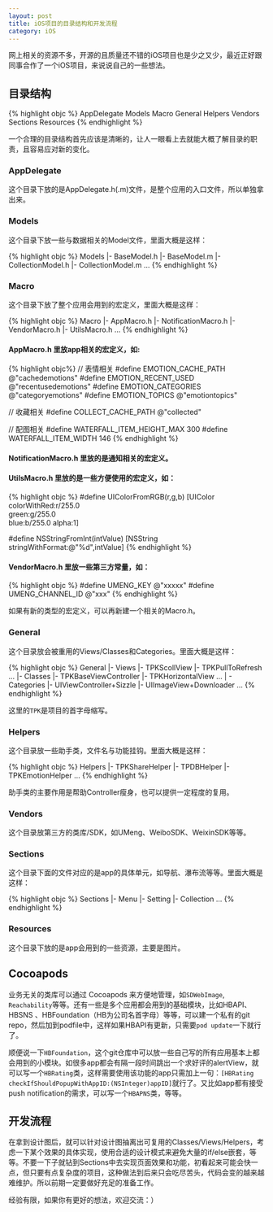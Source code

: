 ```yaml
---
layout: post
title: iOS项目的目录结构和开发流程
category: iOS
---
```


网上相关的资源不多，开源的且质量还不错的iOS项目也是少之又少，最近正好跟同事合作了一个iOS项目，来说说自己的一些想法。

## 目录结构

{% highlight objc %}
AppDelegate
Models
Macro
General
Helpers
Vendors
Sections
Resources
{% endhighlight %}

一个合理的目录结构首先应该是清晰的，让人一眼看上去就能大概了解目录的职责，且容易应对新的变化。

### AppDelegate
这个目录下放的是AppDelegate.h(.m)文件，是整个应用的入口文件，所以单独拿出来。

### Models
这个目录下放一些与数据相关的Model文件，里面大概是这样：

{% highlight objc %}
Models
	|- BaseModel.h
	|- BaseModel.m
	|- CollectionModel.h
	|- CollectionModel.m
	...
{% endhighlight %}

### Macro
这个目录下放了整个应用会用到的宏定义，里面大概是这样：

{% highlight objc %}
Macro
	|- AppMacro.h
	|- NotificationMacro.h
	|- VendorMacro.h
	|- UtilsMacro.h
	...
{% endhighlight %}

#### AppMacro.h 里放app相关的宏定义，如:

{% highlight objc%}
// 表情相关
#define EMOTION_CACHE_PATH @"cachedemotions"
#define EMOTION_RECENT_USED @"recentusedemotions"
#define EMOTION_CATEGORIES @"categoryemotions"
#define EMOTION_TOPICS @"emotiontopics"

// 收藏相关
#define COLLECT_CACHE_PATH @"collected"

// 配图相关
#define WATERFALL_ITEM_HEIGHT_MAX 300
#define WATERFALL_ITEM_WIDTH 146
{% endhighlight %}

#### NotificationMacro.h 里放的是通知相关的宏定义。

#### UtilsMacro.h 里放的是一些方便使用的宏定义，如：

{% highlight objc %}
#define UIColorFromRGB(r,g,b) [UIColor \
colorWithRed:r/255.0 \
green:g/255.0 \
blue:b/255.0 alpha:1]

#define NSStringFromInt(intValue) [NSString stringWithFormat:@"%d",intValue]
{% endhighlight %}

#### VendorMacro.h 里放一些第三方常量，如：

{% highlight objc %}
#define UMENG_KEY @"xxxxx"
#define UMENG_CHANNEL_ID @"xxx"
{% endhighlight %}

如果有新的类型的宏定义，可以再新建一个相关的Macro.h。

### General

这个目录放会被重用的Views/Classes和Categories。里面大概是这样：

{% highlight objc %}
General
	|- Views
		|- TPKScollView
		|- TPKPullToRefresh
		...
	|- Classes
		|- TPKBaseViewController
		|- TPKHorizontalView
		...
	| - Categories
		|- UIViewController+Sizzle
		|- UIImageView+Downloader
		...
{% endhighlight %}

这里的`TPK`是项目的首字母缩写。

### Helpers

这个目录放一些助手类，文件名与功能挂钩。里面大概是这样：

{% highlight objc %}
Helpers
	|- TPKShareHelper
	|- TPDBHelper
	|- TPKEmotionHelper
	...
{% endhighlight %}

助手类的主要作用是帮助Controller瘦身，也可以提供一定程度的复用。

### Vendors

这个目录放第三方的类库/SDK，如UMeng、WeiboSDK、WeixinSDK等等。

### Sections

这个目录下面的文件对应的是app的具体单元，如导航、瀑布流等等。里面大概是这样：

{% highlight objc %}
Sections
	|- Menu
	|- Setting
	|- Collection
	...
{% endhighlight %}

### Resources

这个目录下放的是app会用到的一些资源，主要是图片。

## Cocoapods

业务无关的类库可以通过 Cocoapods 来方便地管理，如`SDWebImage`, `Reachability`等等。还有一些是多个应用都会用到的基础模块，比如HBAPI、HBSNS 、HBFoundation（HB为公司名首字母）等等，可以建一个私有的git repo，然后加到podfile中，这样如果HBAPI有更新，只需要`pod update`一下就行了。

顺便说一下`HBFoundation`，这个git仓库中可以放一些自己写的所有应用基本上都会用到的小模块。如很多app都会有隔一段时间跳出一个求好评的alertView，就可以写一个`HBRating`类，这样需要使用该功能的app只需加上一句：`[HBRating checkIfShouldPopupWithAppID:(NSInteger)appID]`就行了。又比如app都有接受push notification的需求，可以写一个`HBAPNS`类，等等。

## 开发流程

在拿到设计图后，就可以针对设计图抽离出可复用的Classes/Views/Helpers，考虑一下某个效果的具体实现，使用合适的设计模式来避免大量的if/else嵌套，等等。不要一下子就钻到Sections中去实现页面效果和功能，初看起来可能会快一点，但只要有点复杂度的项目，这种做法到后来只会吃尽苦头，代码会变的越来越难维护。所以前期一定要做好充足的准备工作。

经验有限，如果你有更好的想法，欢迎交流：）
